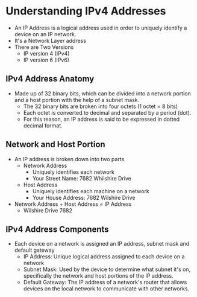 # Understanding IPv4 Addresses

- An IP Address is a logical address used in order to uniquely identify a device on an IP network.
- It's a Network Layer address
- There are Two Versions
  - IP version 4 (IPv4)
  - IP version 6 (IPv6)

## IPv4 Address Anatomy

- Made up of 32 binary bits, which can be divided into a network portion and a host portion with the help of a subnet mask.
  - The 32 binary bits are broken into four octets (1 octet = 8 bits)
  - Each octet is converted to decimal and separated by a period (dot).
  - For this reason, an IP address is said to be expressed in dotted decimal format.

## Network and Host Portion

- An IP address is broken down into two parts
  - Network Address
    - Uniquely identifies each network
    - Your Street Name: 7682 Whilshire Drive
  - Host Address
    - Uniquely identifies each machine on a network
    - Your House Address: 7682 Wilshire Drive
- Network Address + Host Address = IP Address
  - Wilshire Drive 7682

## IPv4 Address Components

- Each device on a network is assigned an IP address, subnet mask and default gateway
  - IP Address: Unique logical address assigned to each device on a network
  - Subnet Mask: Used by the device to determine what subnet it's on, specifically the network and host portions of the IP address.
  - Default Gateway: The IP address of a network's router that allows devices on the local network to communicate with other networks.
